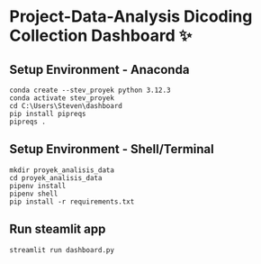 # Project-Data-Analysis Dicoding Collection Dashboard ✨
## Setup Environment - Anaconda
```
conda create --stev_proyek python 3.12.3
conda activate stev_proyek
cd C:\Users\Steven\dashboard
pip install pipreqs
pipreqs .
```

## Setup Environment - Shell/Terminal
```
mkdir proyek_analisis_data
cd proyek_analisis_data
pipenv install
pipenv shell
pip install -r requirements.txt
```

## Run steamlit app
```
streamlit run dashboard.py
```
